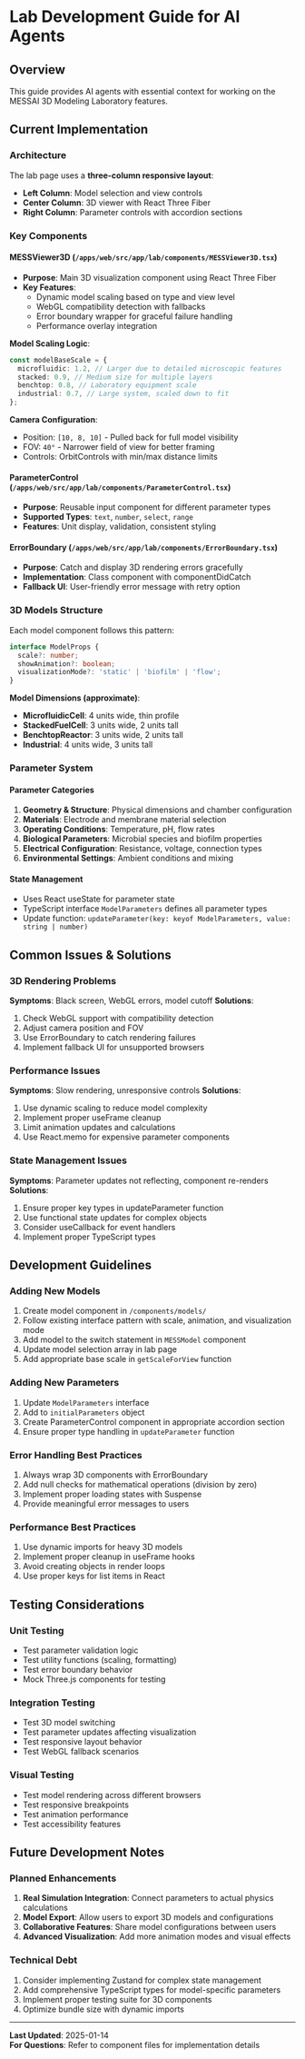 # Lab Development Guide for AI Agents

## Overview

This guide provides AI agents with essential context for working on the MESSAI
3D Modeling Laboratory features.

## Current Implementation

### Architecture

The lab page uses a **three-column responsive layout**:

- **Left Column**: Model selection and view controls
- **Center Column**: 3D viewer with React Three Fiber
- **Right Column**: Parameter controls with accordion sections

### Key Components

#### MESSViewer3D (`/apps/web/src/app/lab/components/MESSViewer3D.tsx`)

- **Purpose**: Main 3D visualization component using React Three Fiber
- **Key Features**:
  - Dynamic model scaling based on type and view level
  - WebGL compatibility detection with fallbacks
  - Error boundary wrapper for graceful failure handling
  - Performance overlay integration

**Model Scaling Logic**:

```typescript
const modelBaseScale = {
  microfluidic: 1.2, // Larger due to detailed microscopic features
  stacked: 0.9, // Medium size for multiple layers
  benchtop: 0.8, // Laboratory equipment scale
  industrial: 0.7, // Large system, scaled down to fit
};
```

**Camera Configuration**:

- Position: `[10, 8, 10]` - Pulled back for full model visibility
- FOV: `40°` - Narrower field of view for better framing
- Controls: OrbitControls with min/max distance limits

#### ParameterControl (`/apps/web/src/app/lab/components/ParameterControl.tsx`)

- **Purpose**: Reusable input component for different parameter types
- **Supported Types**: `text`, `number`, `select`, `range`
- **Features**: Unit display, validation, consistent styling

#### ErrorBoundary (`/apps/web/src/app/lab/components/ErrorBoundary.tsx`)

- **Purpose**: Catch and display 3D rendering errors gracefully
- **Implementation**: Class component with componentDidCatch
- **Fallback UI**: User-friendly error message with retry option

### 3D Models Structure

Each model component follows this pattern:

```typescript
interface ModelProps {
  scale?: number;
  showAnimation?: boolean;
  visualizationMode?: 'static' | 'biofilm' | 'flow';
}
```

**Model Dimensions (approximate)**:

- **MicrofluidicCell**: 4 units wide, thin profile
- **StackedFuelCell**: 3 units wide, 2 units tall
- **BenchtopReactor**: 3 units wide, 2 units tall
- **Industrial**: 4 units wide, 3 units tall

### Parameter System

#### Parameter Categories

1. **Geometry & Structure**: Physical dimensions and chamber configuration
2. **Materials**: Electrode and membrane material selection
3. **Operating Conditions**: Temperature, pH, flow rates
4. **Biological Parameters**: Microbial species and biofilm properties
5. **Electrical Configuration**: Resistance, voltage, connection types
6. **Environmental Settings**: Ambient conditions and mixing

#### State Management

- Uses React useState for parameter state
- TypeScript interface `ModelParameters` defines all parameter types
- Update function:
  `updateParameter(key: keyof ModelParameters, value: string | number)`

## Common Issues & Solutions

### 3D Rendering Problems

**Symptoms**: Black screen, WebGL errors, model cutoff **Solutions**:

1. Check WebGL support with compatibility detection
2. Adjust camera position and FOV
3. Use ErrorBoundary to catch rendering failures
4. Implement fallback UI for unsupported browsers

### Performance Issues

**Symptoms**: Slow rendering, unresponsive controls **Solutions**:

1. Use dynamic scaling to reduce model complexity
2. Implement proper useFrame cleanup
3. Limit animation updates and calculations
4. Use React.memo for expensive parameter components

### State Management Issues

**Symptoms**: Parameter updates not reflecting, component re-renders
**Solutions**:

1. Ensure proper key types in updateParameter function
2. Use functional state updates for complex objects
3. Consider useCallback for event handlers
4. Implement proper TypeScript types

## Development Guidelines

### Adding New Models

1. Create model component in `/components/models/`
2. Follow existing interface pattern with scale, animation, and visualization
   mode
3. Add model to the switch statement in `MESSModel` component
4. Update model selection array in lab page
5. Add appropriate base scale in `getScaleForView` function

### Adding New Parameters

1. Update `ModelParameters` interface
2. Add to `initialParameters` object
3. Create ParameterControl component in appropriate accordion section
4. Ensure proper type handling in `updateParameter` function

### Error Handling Best Practices

1. Always wrap 3D components with ErrorBoundary
2. Add null checks for mathematical operations (division by zero)
3. Implement proper loading states with Suspense
4. Provide meaningful error messages to users

### Performance Best Practices

1. Use dynamic imports for heavy 3D models
2. Implement proper cleanup in useFrame hooks
3. Avoid creating objects in render loops
4. Use proper keys for list items in React

## Testing Considerations

### Unit Testing

- Test parameter validation logic
- Test utility functions (scaling, formatting)
- Test error boundary behavior
- Mock Three.js components for testing

### Integration Testing

- Test 3D model switching
- Test parameter updates affecting visualization
- Test responsive layout behavior
- Test WebGL fallback scenarios

### Visual Testing

- Test model rendering across different browsers
- Test responsive breakpoints
- Test animation performance
- Test accessibility features

## Future Development Notes

### Planned Enhancements

1. **Real Simulation Integration**: Connect parameters to actual physics
   calculations
2. **Model Export**: Allow users to export 3D models and configurations
3. **Collaborative Features**: Share model configurations between users
4. **Advanced Visualization**: Add more animation modes and visual effects

### Technical Debt

1. Consider implementing Zustand for complex state management
2. Add comprehensive TypeScript types for model-specific parameters
3. Implement proper testing suite for 3D components
4. Optimize bundle size with dynamic imports

---

**Last Updated**: 2025-01-14  
**For Questions**: Refer to component files for implementation details
